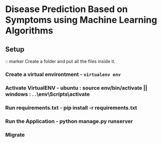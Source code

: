 # Disease Prediction Based on Symptoms using Machine Learning Algorithms

## Setup
:: marker Create a folder and put all the files inside it.

### Create a virtual environtment - <code>virtualenv env</code>

### Activate VirtualENV - ubuntu : source env/bin/activate || windows : . .\env\Scripts\activate

### Run requirements.txt - pip install -r requirements.txt

### Run the Application - python manage.py runserver

### Migrate
